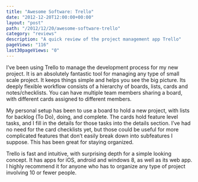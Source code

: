 ```yaml
---
title: "Awesome Software: Trello"
date: "2012-12-20T12:00:00+00:00"
layout: "post"
path: "/2012/12/20/awesome-software-trello"
category: "reviews"
description: "A quick review of the project management app Trello"
pageViews: "116"
last30pageViews: "0"
---
```



I’ve been using Trello to manage the development process for my new project.  It is an absolutely fantastic tool for managing any type of small scale project.  It keeps things simple and helps you see the big picture. Its deeply flexible workflow consists of a hierarchy of boards, lists, cards and notes/checklists.  You can have multiple team members  sharing a board, with different cards assigned to different members.

My personal setup has been to use a board to hold a new project, with lists for backlog (To Do), doing, and complete.  The cards hold feature level tasks, and I fill in the details for those tasks into the details section.  I’ve had no need for the card checklists yet, but those could be useful for more complicated features that don’t easily break down into subfeatures I suppose.  This has been great for staying organized.

Trello is fast and intuitive, with surprising depth for a simple looking concept. It has apps for iOS, android and windows 8, as well as its web app.  I highly recommend it for anyone who has to organize any type of project involving 10 or fewer people.
